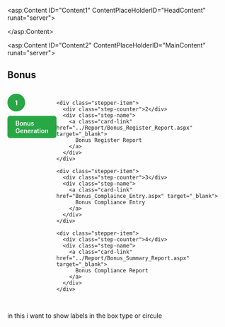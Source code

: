 <asp:Content ID="Content1" ContentPlaceHolderID="HeadContent" runat="server">
    <style>
        .stepper-wrapper {
            display: flex;
            justify-content: space-between;
            margin: 30px 0;
            position: relative;
        }

        .stepper-item {
            position: relative;
            display: flex;
            flex-direction: column;
            align-items: center;
            flex: 1;
        }

        .stepper-item::before {
            position: absolute;
            content: "";
            border-top: 2px solid #ccc;
            top: 20px;
            left: -50%;
            width: 100%;
            z-index: 2;
        }

        .stepper-item:first-child::before {
            content: none;
        }

        /* Step circle */
        .step-counter {
            width: 40px;
            height: 40px;
            border-radius: 50%;
            background: #ccc;
            color: #fff;
            display: flex;
            align-items: center;
            justify-content: center;
            margin-bottom: 10px;
            z-index: 3;
            font-weight: bold;
            transition: 0.3s ease;
        }

        /* Step label (box) */
        .step-name a {
            display: inline-block;
            padding: 8px 18px;
            border-radius: 6px;
            background: #e9ecef;
            color: #000;
            font-weight: 600;
            text-decoration: none;
            transition: 0.3s ease;
        }

        .step-name a:hover {
            background: #6c63ff;
            color: #fff;
        }

        /* Completed step */
        .stepper-item.completed .step-counter {
            background: #28a745;
        }

        .stepper-item.completed::before {
            border-top-color: #28a745;
        }

        .stepper-item.completed .step-name a {
            background: #28a745;
            color: #fff;
        }

        /* Active step */
        .stepper-item.active .step-counter {
            background: #007bff;
        }

        .stepper-item.active .step-name a {
            background: #007bff;
            color: #fff;
        }

        /* Upcoming step */
        .stepper-item.upcoming .step-counter {
            background: #ccc;
        }

        .stepper-item.upcoming .step-name a {
            background: #e9ecef;
            color: #000;
        }
    </style>

    <script type="text/javascript">
        document.addEventListener("DOMContentLoaded", function () {
            // Check stored visited steps
            document.querySelectorAll(".step-link").forEach(link => {
                const stepId = link.dataset.step;

                if (localStorage.getItem(stepId) === "completed") {
                    link.closest(".stepper-item").classList.add("completed");
                    link.closest(".stepper-item").classList.remove("active", "upcoming");
                }

                // When user clicks → mark completed
                link.addEventListener("click", function () {
                    localStorage.setItem(stepId, "completed");
                    link.closest(".stepper-item").classList.add("completed");
                    link.closest(".stepper-item").classList.remove("active", "upcoming");
                });
            });
        });
    </script>
</asp:Content>


<asp:Content ID="Content2" ContentPlaceHolderID="MainContent" runat="server">
    <div class="container dashboard-container">
        <div class="text-center my-3 mt-4 mb-4">
            <h2 class="fw-bold text-uppercase text-dark display-6">Bonus</h2>
        </div>

        <div class="stepper-wrapper">
            <!-- Step 1 -->
            <div class="stepper-item active">
                <div class="step-counter">1</div>
                <div class="step-name">
                    <a class="card-link step-link" data-step="step1" href="Bonus_Generation.aspx" target="_blank">
                        Bonus Generation
                    </a>
                </div>
            </div>

            <!-- Step 2 -->
            <div class="stepper-item upcoming">
                <div class="step-counter">2</div>
                <div class="step-name">
                    <a class="card-link step-link" data-step="step2" href="../Report/Bonus_Register_Report.aspx" target="_blank">
                        Bonus Register Report
                    </a>
                </div>
            </div>

            <!-- Step 3 -->
            <div class="stepper-item upcoming">
                <div class="step-counter">3</div>
                <div class="step-name">
                    <a class="card-link step-link" data-step="step3" href="Bonus_Complaince_Entry.aspx" target="_blank">
                        Bonus Compliance Entry
                    </a>
                </div>
            </div>

            <!-- Step 4 -->
            <div class="stepper-item upcoming">
                <div class="step-counter">4</div>
                <div class="step-name">
                    <a class="card-link step-link" data-step="step4" href="../Report/Bonus_Summary_Report.aspx" target="_blank">
                        Bonus Compliance Report
                    </a>
                </div>
            </div>
        </div>
    </div>
</asp:Content>





<asp:Content ID="Content1" ContentPlaceHolderID="HeadContent" runat="server">
    
    <script type="text/javascript">


</script>

    <style>
  
        .stepper-wrapper {
  display: flex;
  justify-content: space-between;
  margin: 30px 0;
  position: relative;
}

.stepper-item {
  position: relative;
  display: flex;
  flex-direction: column;
  align-items: center;
  flex: 1;
}

.stepper-item::before {
  position: absolute;
  content: "";
  border-top: 2px solid #ccc;
  top: 20px;
  left: -50%;
  width: 100%;
  z-index: 2;
}

.stepper-item:first-child::before {
  content: none;
}

.step-counter {
  width: 40px;
  height: 40px;
  border-radius: 50%;
  background: #6c63ff;
  color: #fff;
  display: flex;
  align-items: center;
  justify-content: center;
  margin-bottom: 10px;
  z-index: 3;
  font-weight: bold;
}

.step-name {
  text-align: center;
  font-size: 14px;
}

.stepper-item.completed .step-counter {
  background: #28a745; 
}

.stepper-item.completed::before {
  border-top-color: #28a745;
}
    </style>


</asp:Content>

<asp:Content ID="Content2" ContentPlaceHolderID="MainContent" runat="server">
 <div class="container dashboard-container">
  <div class="text-center my-3 mt-4 mb-4">
    <h2 class="fw-bold text-uppercase text-dark display-6">Bonus</h2>
  </div>

  <div class="stepper-wrapper">
    <div class="stepper-item completed">
      <div class="step-counter">1</div>
      <div class="step-name">
        <a class="card-link" href="Bonus_Generation.aspx" target="_blank">
          Bonus Generation
        </a>
      </div>
    </div>

    <div class="stepper-item">
      <div class="step-counter">2</div>
      <div class="step-name">
        <a class="card-link" href="../Report/Bonus_Register_Report.aspx" target="_blank">
          Bonus Register Report
        </a>
      </div>
    </div>

    <div class="stepper-item">
      <div class="step-counter">3</div>
      <div class="step-name">
        <a class="card-link" href="Bonus_Complaince_Entry.aspx" target="_blank">
          Bonus Compliance Entry
        </a>
      </div>
    </div>

    <div class="stepper-item">
      <div class="step-counter">4</div>
      <div class="step-name">
        <a class="card-link" href="../Report/Bonus_Summary_Report.aspx" target="_blank">
          Bonus Compliance Report
        </a>
      </div>
    </div>
  </div>
</div>  
</asp:Content>


in this i want to show labels in the box type or circule

